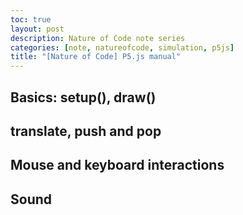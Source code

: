 ```yaml
---
toc: true
layout: post
description: Nature of Code note series
categories: [note, natureofcode, simulation, p5js]
title: "[Nature of Code] P5.js manual"
---
```


## Basics: setup(), draw()


## translate, push and pop


## Mouse and keyboard interactions


## Sound




